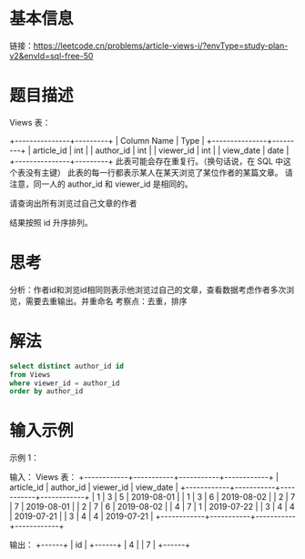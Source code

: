 # 基本信息
链接：https://leetcode.cn/problems/article-views-i/?envType=study-plan-v2&envId=sql-free-50

# 题目描述
Views 表：

+---------------+---------+
| Column Name   | Type    |
+---------------+---------+
| article_id    | int     |
| author_id     | int     |
| viewer_id     | int     |
| view_date     | date    |
+---------------+---------+
此表可能会存在重复行。（换句话说，在 SQL 中这个表没有主键）
此表的每一行都表示某人在某天浏览了某位作者的某篇文章。
请注意，同一人的 author_id 和 viewer_id 是相同的。
 

请查询出所有浏览过自己文章的作者

结果按照 id 升序排列。


# 思考
分析：作者id和浏览id相同则表示他浏览过自己的文章，查看数据考虑作者多次浏览，需要去重输出。并重命名
考察点：去重，排序

# 解法
```sql
select distinct author_id id
from Views
where viewer_id = author_id
order by author_id
```

# 输入示例
示例 1：

输入：
Views 表：
+------------+-----------+-----------+------------+
| article_id | author_id | viewer_id | view_date  |
+------------+-----------+-----------+------------+
| 1          | 3         | 5         | 2019-08-01 |
| 1          | 3         | 6         | 2019-08-02 |
| 2          | 7         | 7         | 2019-08-01 |
| 2          | 7         | 6         | 2019-08-02 |
| 4          | 7         | 1         | 2019-07-22 |
| 3          | 4         | 4         | 2019-07-21 |
| 3          | 4         | 4         | 2019-07-21 |
+------------+-----------+-----------+------------+

输出：
+------+
| id   |
+------+
| 4    |
| 7    |
+------+